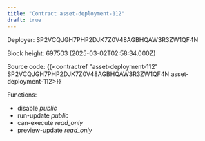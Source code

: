```yaml
---
title: "Contract asset-deployment-112"
draft: true
---
```

Deployer: SP2VCQJGH7PHP2DJK7Z0V48AGBHQAW3R3ZW1QF4N


 



Block height: 697503 (2025-03-02T02:58:34.000Z)

Source code: {{<contractref "asset-deployment-112" SP2VCQJGH7PHP2DJK7Z0V48AGBHQAW3R3ZW1QF4N asset-deployment-112>}}

Functions:

* disable _public_
* run-update _public_
* can-execute _read_only_
* preview-update _read_only_
